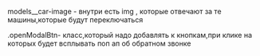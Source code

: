 models\_\_car-image - внутри есть img , которые отвечают за те машины,которые будут переключаться

.openModalBtn- класс,который надо добавлять к кнопкам,при клике на которых будет всплывать поп ап об обратном звонке
